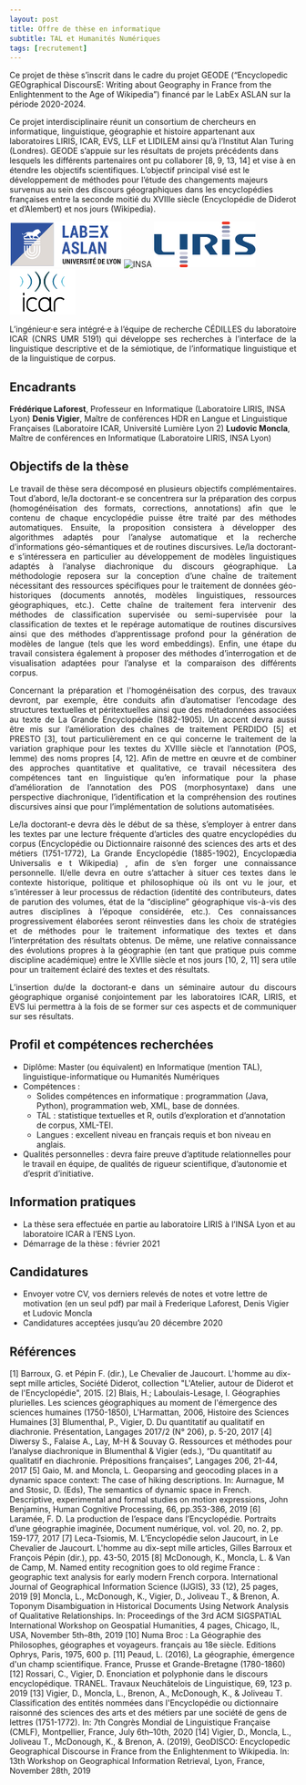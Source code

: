 ```yaml
---
layout: post
title: Offre de thèse en informatique
subtitle: TAL et Humanités Numériques
tags: [recrutement]
---
```




Ce projet de thèse s’inscrit dans le cadre du projet GEODE (“Encyclopedic GEOgraphical DiscoursE: Writing about Geography in France from the Enlightenment to the Age of Wikipedia”) financé par le LabEx ASLAN sur la période 2020-2024.

Ce projet interdisciplinaire réunit un consortium de chercheurs en informatique, linguistique, géographie et histoire appartenant aux laboratoires LIRIS, ICAR, EVS, LLF et LIDILEM ainsi qu’à l’Institut Alan Turing (Londres). GEODE s’appuie sur les résultats de projets précédents dans lesquels les différents partenaires ont pu collaborer [8, 9, 13, 14] et vise à en étendre les objectifs scientifiques. L’objectif principal visé est le développement de méthodes pour l’étude des changements majeurs survenus au sein des discours géographiques dans les encyclopédies françaises entre la seconde moitié du XVIIIe​ siècle (Encyclopédie de Diderot et d’Alembert) et nos jours (Wikipedia).



<img height="80px" src="/assets/img/logos/logo-aslan.png" alt="ASLAN" />
<img height="80px" src="/assets/img/logos/logo-insa.png" alt="INSA"/>
<img height="80px" src="/assets/img/logos/logo-liris.png" alt="LIRIS"/>
<img height="80px" src="/assets/img/logos/logo-icar.png" alt="ICAR"/>


<p style='text-align: justify;'>
L’ingénieur·e sera intégré·e à l’équipe de recherche CÉDILLES du laboratoire ICAR (CNRS UMR 5191) qui développe ses recherches à l’interface de la linguistique descriptive et de la sémiotique, de l’informatique linguistique et de la linguistique de corpus.
</p>



## Encadrants

**Frédérique Laforest**, Professeur en Informatique (Laboratoire LIRIS, INSA Lyon)
**Denis Vigier​**, Maître de conférences HDR en Langue et Linguistique Françaises (Laboratoire ICAR, Université Lumière Lyon 2)
**Ludovic Moncla**, Maître de conférences en Informatique (Laboratoire LIRIS, INSA Lyon)



## Objectifs de la thèse

<p style='text-align: justify;'>
Le travail de thèse sera décomposé en plusieurs objectifs complémentaires.
Tout d’abord, le/la doctorant-e se concentrera sur la préparation des corpus (homogénéisation des formats, corrections, annotations) afin que le contenu de chaque encyclopédie puisse être traité par des méthodes automatiques. Ensuite, la proposition consistera à développer des algorithmes adaptés pour l’analyse automatique et la recherche d’informations géo-sémantiques et de routines discursives. Le/la doctorant-e s’intéressera en particulier au développement de modèles linguistiques adaptés à l’analyse diachronique du discours géographique. La méthodologie reposera sur la conception d’une chaîne de traitement nécessitant des ressources spécifiques pour le traitement de données géo-historiques (documents annotés, modèles linguistiques, ressources géographiques, etc.). Cette chaîne de traitement fera intervenir des méthodes de classification supervisée ou semi-supervisée pour la classification de textes et le repérage automatique de routines discursives ainsi que des méthodes d’apprentissage profond pour la génération de modèles de langue (tels que les word embeddings). Enfin, une étape du travail consistera également à proposer des méthodes d’interrogation et de visualisation adaptées pour l’analyse et la comparaison des différents corpus.
</p>

<p style='text-align: justify;'>
Concernant la préparation et l'homogénéisation des corpus, des travaux devront, par exemple, être conduits afin d’automatiser l’encodage des structures textuelles et péritextuelles ainsi que des métadonnées associées au texte de ​La Grande Encyclopédie ​(1882-1905). Un accent devra aussi être mis sur l’amélioration des chaînes de traitement PERDIDO [5] et PRESTO [3], tout particulièrement en ce qui concerne le traitement de la variation graphique pour les textes du XVIIIe​ siècle et l’annotation (POS, lemme) des noms propres [4, 12]. Afin de mettre en œuvre et de combiner des approches quantitative et qualitative, ce travail nécessitera des compétences tant en linguistique qu’en informatique pour la phase d’amélioration de l’annotation des POS (morphosyntaxe) dans une perspective diachronique, ​l’identification et la compréhension des routines discursives ainsi que pour l’implémentation de solutions automatisées.
</p>
<p style='text-align: justify;'>
Le/la doctorant-e devra dès le début de sa thèse, s’employer à entrer dans les textes par une lecture fréquente d’articles des quatre encyclopédies du corpus (​Encyclopédie ou Dictionnaire raisonné des sciences des arts et des métiers (1751-1772), ​La Grande Encyclopédie (1885-1902), Encyclopædia Universalis e​ t ​Wikipedia)​ , afin de s’en forger une connaissance personnelle. Il/elle devra en outre s’attacher à situer ces textes dans le contexte historique, politique et philosophique où ils ont vu le jour, et s’intéresser à leur processus de rédaction (identité des contributeurs, dates de parution des volumes, état de la “discipline” géographique vis-à-vis des autres disciplines à l’époque considérée, etc.). Ces connaissances progressivement élaborées seront réinvesties dans les choix de stratégies et de méthodes pour le traitement informatique des textes et dans l’interprétation des résultats obtenus. De même, une relative connaissance des évolutions propres à la géographie (en tant que pratique puis comme discipline académique) entre le XVIIIe​ siècle et nos jours [10, 2, 11] sera utile pour un traitement éclairé des textes et des résultats.
</p>
<p style='text-align: justify;'>
L’insertion du/de la doctorant-e dans un séminaire autour du discours géographique organisé conjointement par les laboratoires ICAR, LIRIS, et EVS lui permettra à la fois de se former sur ces aspects et de communiquer sur ses résultats.
</p>

## Profil et compétences recherchées

* Diplôme: Master (ou équivalent) en Informatique (mention TAL), linguistique-informatique ou Humanités Numériques
* Compétences :
  * Solides compétences en informatique : programmation (Java, Python), programmation web, XML, base de données.
  * TAL : statistique textuelles et R, outils d’exploration et d’annotation de corpus, XML-TEI.
  * Langues : excellent niveau en français requis et bon niveau en anglais.
* Qualités personnelles : devra faire preuve d’aptitude relationnelles pour le travail en
équipe, de qualités de rigueur scientifique, d’autonomie et d’esprit d’initiative.


## Information pratiques

* La thèse sera effectuée en partie au laboratoire LIRIS à l’INSA Lyon et au laboratoire ICAR à l’ENS Lyon.
* Démarrage de la thèse : février 2021


## Candidatures

* Envoyer votre CV, vos derniers relevés de notes et votre lettre de motivation (en un seul pdf) par mail à ​Frederique Laforest, ​Denis Vigier et ​Ludovic Moncla 
* Candidatures acceptées jusqu’au 20 décembre 2020


## Références

[1] Barroux, G. et Pépin F. (dir.), ​Le Chevalier de Jaucourt. L'homme au dix-sept mille articles​, Société Diderot, collection "L'Atelier, autour de Diderot et de l'Encyclopédie", 2015.
[2] Blais, H.; Laboulais-Lesage, I. ​Géographies plurielles.​ Les ​sciences géographiques au ​moment de l'​émergence des sciences humaines​ (​1750-1850​), L'Harmattan, 2006, Histoire des ​Sciences Humaines
[3] Blumenthal, P., Vigier, D. ​Du quantitatif au qualitatif en diachronie. Présentation, Langages 2017/2 (N° 206), p. 5-20, 2017
[4] Diwersy S., Falaise A., Lay, M-H & Souvay G. Ressources et méthodes pour l’analyse diachronique in Blumenthal & Vigier (eds.), “Du quantitatif au qualitatif en diachronie. Prépositions françaises”, Langages 206, 21-44, 2017
[5] Gaio, M. and Moncla, L. Geoparsing and geocoding places in a dynamic space context: The case of hiking descriptions. In: Aurnague, M and Stosic, D. (Eds), The semantics of dynamic space in French. Descriptive, experimental and formal studies on motion expressions, John Benjamins, Human Cognitive Processing, 66, pp.353-386, 2019
[6] Laramée, F. D. ​La production de l’espace dans l’Encyclopédie. Portraits d’une géographie imaginée​, ​Document numérique,​ vol. vol. 20, no. 2, pp. 159-177, 2017
[7] Leca-Tsiomis, M. L’Encyclopédie selon Jaucourt, in ​Le Chevalier de Jaucourt. L'homme au dix-sept mille articles​, Gilles Barroux et François Pépin (dir.), pp. 43-50, 2015
[8] McDonough, K., Moncla, L. & Van de Camp, M. ​Named entity recognition goes to old regime France : geographic text analysis for early modern French corpora.​ International Journal of Geographical Information Science (IJGIS), 33 (12), 25 pages, 2019
[9] Moncla, L., McDonough, K., Vigier, D., Joliveau T., & Brenon, A. ​Toponym Disambiguation in Historical Documents Using Network Analysis of Qualitative Relationships​. In: Proceedings of the 3rd ACM SIGSPATIAL International Workshop on Geospatial Humanities, 4 pages, Chicago, IL, USA, November 5th–8th, 2019
[10] Numa ​Broc : ​La Géographie des Philosophes, géographes et voyageurs. français au 18e siècle​. Editions Ophrys, Paris, 1975, 600 p.
[11] Peaud, L. (2016), ​La géographie, émergence d'un champ scientifique​. France, Prusse et Grande-Bretagne (1780-1860)
[12] Rossari, C., Vigier, D. Enonciation et polyphonie dans le discours encyclopédique. TRANEL. Travaux Neuchâtelois de Linguistique, 69, 123 p. 2019
[13] Vigier, D., Moncla, L., Brenon, A., McDonough, K., & Joliveau T. ​Classification des entités nommées dans l'Encyclopédie ou dictionnaire raisonné des sciences des arts et des métiers par une société de gens de lettres (1751-1772). In: 7th Congrès Mondial de Linguistique Française (CMLF), Montpellier, France, July 6th–10th, 2020
[14] Vigier, D., Moncla, L., Joliveau T., McDonough, K., & Brenon, A. (2019), ​GeoDISCO: Encyclopedic Geographical Discourse in France from the Enlightenment to Wikipedia​. In: 13th Workshop on Geographical Information Retrieval, Lyon, France, November 28th, 2019